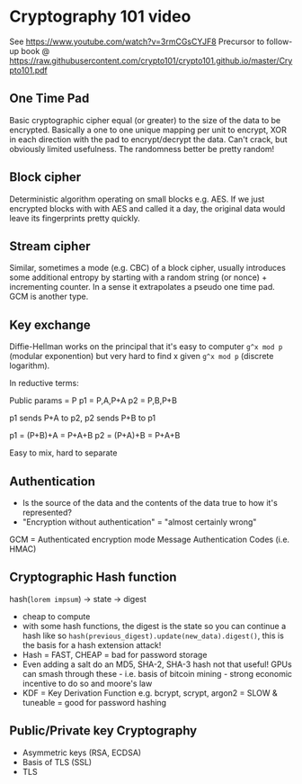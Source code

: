 # Cryptography 101 video
See https://www.youtube.com/watch?v=3rmCGsCYJF8
Precursor to follow-up book @ https://raw.githubusercontent.com/crypto101/crypto101.github.io/master/Crypto101.pdf

## One Time Pad
Basic cryptographic cipher equal (or greater) to the size of the data to be encrypted. Basically a one to one unique mapping per unit to encrypt, XOR in each direction with the pad to encrypt/decrypt the data. Can't crack, but obviously limited usefulness. The randomness better be pretty random!

## Block cipher
Deterministic algorithm operating on small blocks e.g. AES. If we just encrypted blocks with with AES and called it a day, the original data would leave its fingerprints pretty quickly.

## Stream cipher
Similar, sometimes a mode (e.g. CBC) of a block cipher, usually introduces some additional entropy by starting with a random string (or nonce) + incrementing counter. In a sense it extrapolates a pseudo one time pad. GCM is another type.

## Key exchange
Diffie-Hellman works on the principal that it's easy to computer `g^x mod p` (modular exponention) but very hard to find x given `g^x mod p` (discrete logarithm).

In reductive terms:

Public params = P
p1 = P,A,P+A
p2 = P,B,P+B

p1 sends P+A to p2, p2 sends P+B to p1

p1 = (P+B)+A = P+A+B
p2 = (P+A)+B = P+A+B

Easy to mix, hard to separate

## Authentication
- Is the source of the data and the contents of the data true to how it's represented?
- "Encryption without authentication" = "almost certainly wrong"

GCM = Authenticated encryption mode
Message Authentication Codes (i.e. HMAC)

## Cryptographic Hash function
hash(`lorem impsum`) -> state -> digest
- cheap to compute
- with some hash functions, the digest is the state so you can continue a hash like so `hash(previous_digest).update(new_data).digest()`, this is the basis for a hash extension attack!
- Hash = FAST, CHEAP = bad for password storage
- Even adding a salt do an MD5, SHA-2, SHA-3 hash not that useful! GPUs can smash through these - i.e. basis of bitcoin mining - strong economic incentive to do so and moore's law
- KDF = Key Derivation Function e.g. bcrypt, scrypt, argon2 = SLOW & tuneable = good for password hashing

## Public/Private key Cryptography
- Asymmetric keys (RSA, ECDSA)
- Basis of TLS (SSL)
- TLS

